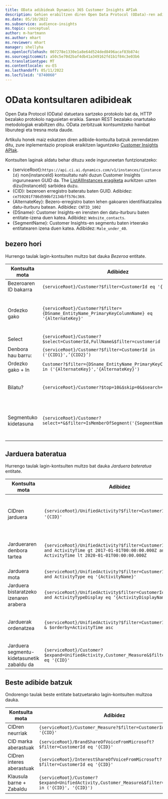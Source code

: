 ```yaml
---
title: OData adibideak Dynamics 365 Customer Insights APIak
description: Gehien erabiltzen diren Open Data Protocol (OData)-ren adibideak Customer Insights APIak kontsultatzeko datuak berrikusteko.
ms.date: 05/10/2022
ms.subservice: audience-insights
ms.topic: conceptual
author: m-hartmann
ms.author: mhart
ms.reviewer: mhart
manager: shellyha
ms.openlocfilehash: 007278e1330e1a8e64d524ded8496acaf83b874c
ms.sourcegitcommit: a50c5e70d2baf4db41a349162fd1b1f84c3e03b6
ms.translationtype: MT
ms.contentlocale: eu-ES
ms.lasthandoff: 05/11/2022
ms.locfileid: "8740060"
---
```

# <a name="odata-query-examples"></a>OData kontsultaren adibideak

Open Data Protocol (OData) datuetara sartzeko protokolo bat da, HTTP bezalako protokolo nagusietan eraikia. Sarean REST bezalako onartutako metodologiak erabiltzen ditu. OData zerbitzuak kontsumitzeko hainbat liburutegi eta tresna mota daude.

Artikulu honek maiz eskatzen diren adibide-kontsulta batzuk zerrendatzen ditu, zure inplementazio propioak eraikitzen laguntzeko [Customer Insights APIak](apis.md).

Kontsulten laginak aldatu behar dituzu xede inguruneetan funtzionatzeko: 

- {serviceRoot}:`https://api.ci.ai.dynamics.com/v1/instances/{instanceId}` non{instanceId} kontsultatu nahi duzun Customer Insights ingurunearen GUID da. The [ListAllInstances eragiketa](https://developer.ci.ai.dynamics.com/api-details#api=CustomerInsights&operation=Get-all-instances) aurkitzen uzten dizu{InstanceId} sarbidea duzu.
- {CID}: bezeroen erregistro bateratu baten GUID. Adibidez: `ce759201f786d590bf2134bff576c369`.
- {AlternateKey}: Bezero-erregistro baten lehen gakoaren identifikatzailea datu-iturburu batean. Adibidez: `CNTID_1002`
- {DSname}: Customer Insights-en irensten den datu-iturburu baten entitate-izena duen katea. Adibidez: `Website_contacts`.
- {SegmentName}: Customer Insights-en segmentu baten irteerako entitatearen izena duen katea. Adibidez: `Male_under_40`.

## <a name="customer"></a>bezero hori

Hurrengo taulak lagin-kontsulten multzo bat dauka *Bezeroa* entitate.


|Kontsulta mota |Adibidez  | Oharra  |
|---------|---------|---------|
|Bezeroaren ID bakarra     | `{serviceRoot}/Customer?$filter=CustomerId eq '{CID}'`          |  |
|Ordezko gako    | `{serviceRoot}/Customer?$filter={DSname_EntityName_PrimaryKeyColumnName} eq '{AlternateKey}' `         |  Ordezko gakoek bezeroaren entitate bateratuan jarraitzen dute       |
|Select   | `{serviceRoot}/Customer?$select=CustomerId,FullName&$filter=customerid eq '1'`        |         |
|Denbora hau barru:    | `{serviceRoot}/Customer?$filter=CustomerId in ('{CID1}',’{CID2}’)`        |         |
|Ordezko gako + In   | `Customer?$filter={DSname_EntityName_PrimaryKeyColumnName} in ('{AlternateKey}','{AlternateKey}')`         |         |
|Bilatu?  | `{serviceRoot}/Customer?$top=10&$skip=0&$search="string"`        |   Bilaketa-kate baten lehen 10 emaitza ematen ditu      |
|Segmentuko kidetasuna  | `{serviceRoot}/Customer?select=*&$filter=IsMemberOfSegment('{SegmentName}')&$top=10  `     | Segmentazio-entitatearen errenkada-kopuru aurrez ezarritakoa itzultzen du.      |

## <a name="unified-activity"></a>Jarduera bateratua

Hurrengo taulak lagin-kontsulten multzo bat dauka *Jarduera bateratua* entitate.

|Kontsulta mota |Adibidez  | Oharra  |
|---------|---------|---------|
|CIDren jarduera     | `{serviceRoot}/UnifiedActivity?$filter=CustomerId eq '{CID}'`          | Bezero-profil zehatz bateko jarduerak zerrendatzen ditu |
|Jardueraren denbora tartea    | `{serviceRoot}/UnifiedActivity?$filter=CustomerId eq '{CID}' and ActivityTime gt 2017-01-01T00:00:00.000Z and ActivityTime lt 2020-01-01T00:00:00.000Z`     |  Bezeroaren profilaren jarduerak denbora tarte batean       |
|Jarduera mota    |   `{serviceRoot}/UnifiedActivity?$filter=CustomerId eq '{CID}' and ActivityType eq '{ActivityName}'`        |         |
|Jarduera bistaratzeko izenaren arabera     | `{serviceRoot}/UnifiedActivity$filter=CustomerId eq ‘{CID}’ and ActivityTypeDisplay eq ‘{ActivityDisplayName}’ `        | |
|Jarduerak ordenatzea    | `{serviceRoot}/UnifiedActivity?$filter=CustomerId eq ‘{CID}’ & $orderby=ActivityTime asc`     |  Jarduerak goranzko edo beheranzko ordenatu       |
|Jarduera segmentu-kidetasunetik zabaldu da  |   `{serviceRoot}/Customer?$expand=UnifiedActivity,Customer_Measure&$filter=CustomerId eq '{CID}'`     |         |

## <a name="other-examples"></a>Beste adibide batzuk

Ondorengo taulak beste entitate batzuetarako lagin-kontsulten multzoa dauka.

|Kontsulta mota |Adibidez  | Oharra  |
|---------|---------|---------|
|CIDren neurriak    | `{serviceRoot}/Customer_Measure?$filter=CustomerId eq '{CID}'`          |  |
|CID marka aberastuak    | `{serviceRoot}/BrandShareOfVoiceFromMicrosoft?$filter=CustomerId eq '{CID}'`  |       |
|CIDren interes aberastuak    |   `{serviceRoot}/InterestShareOfVoiceFromMicrosoft?$filter=CustomerId eq '{CID}'`       |         |
|Klausula barne + Zabaldu     | `{serviceRoot}/Customer?$expand=UnifiedActivity,Customer_Measure&$filter=CustomerId in ('{CID}', '{CID}')`         | |

